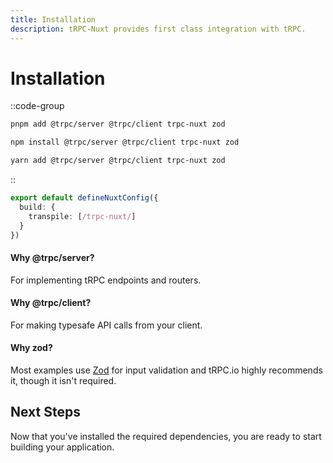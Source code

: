 ```yaml
---
title: Installation
description: tRPC-Nuxt provides first class integration with tRPC.
---
```


# Installation

::code-group

```bash [pnpm]
pnpm add @trpc/server @trpc/client trpc-nuxt zod
```

```bash [npm]
npm install @trpc/server @trpc/client trpc-nuxt zod
```

```bash [yarn]
yarn add @trpc/server @trpc/client trpc-nuxt zod
```

::

```ts [nuxt.config.ts]
export default defineNuxtConfig({
  build: {
    transpile: [/trpc-nuxt/]
  }
})
```

#### Why @trpc/server?

For implementing tRPC endpoints and routers.

#### Why @trpc/client?

For making typesafe API calls from your client.

#### Why zod?

Most examples use [Zod](https://github.com/colinhacks/zod) for input validation and tRPC.io highly recommends it, though it isn't required.

## Next Steps

Now that you've installed the required dependencies, you are ready to start building your application.
